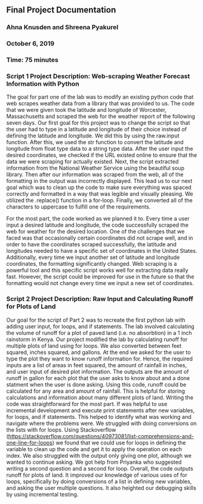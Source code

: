 ## Final Project Documentation  
### Ahna Knusden and Shreena Pyakurel 
### October 6, 2019
### Time: 75 minutes 

### Script 1 Project Description: Web-scraping Weather Forecast Information with Python
The goal for part one of the lab was to modify an existing python code that web scrapes weather data from a library that was provided to us. The code that we were given took the latitude and longitude of Worcester, Massachusetts and scraped the web for the weather report of the following seven days. Our first goal for this project was to change the script so that the user had to type in a latitude and longitude of their choice instead of defining the latitude and longitude. We did this by using the raw.input function. After this, we used the str function to convert the latitude and longitude from float type data to a string type data. After the user input the desired coordinates, we checked if the URL existed online to ensure that the data we were scraping for actually existed. Next, the script extracted information from the National Weather Service using the beautiful soup library. Then after our information was scraped from the web, all of the formatting in the output was incorrectly displayed. This lead us to our next goal which was to clean up the code to make sure everything was spaced correctly and formatted in a way that was legible and visually pleasing. We utilized the .replace() function in a for-loop. Finally, we converted all of the characters to uppercase to fulfill one of the requirements. 

For the most part, the code worked as we planned it to. Every time a user input a desired latitude and longitude, the code successfully scraped the web for weather for the desired location. One of the challenges that we faced was that occasionally certain coordinates did not scrape well, and in order to have the coordinates scraped successfully, the latitude and longitudes needed to have a specific set of coordinates in the United States. Additionally, every time we input another set of latitude and longitude coordinates, the formatting significantly changed. Web scraping is a powerful tool and this specific script works well for extracting data really fast. However, the script could be improved for use in the future so that the formatting would not change every time we input a new set of coordinates. 


### Script 2 Project Description: Raw Input and Calculating Runoff for Plots of Land 
Our goal for the script of Part 2 was to recreate the first python lab with adding user input, for loops, and if statements. The lab involved calculating the volume of runoff for a plot of paved land (i.e. no absorbtion) in a 1 inch rainstorm in Kenya. Our project modified the lab by calculating runoff for multiple plots of land using for loops. We also converted between feet squared, inches squared, and gallons. At the end we asked for the user to type the plot they want to know runoff information for. Hence, the required inputs are a list of areas in feet squared, the amount of rainfall in inches, and user input of desired plot information. The outputs are the amount of runoff in gallon for each plot that the user asks to know about and a done statment when the user is done asking.  Using this code, runoff could be calculated for any area and amount of rainfall. This is helpful for storing calculations and information about many different plots of land. 
Writing the code was straightforward for the most part. If was helpful to use incremental development and execute print statements after new variables, for loops, and if statements. This helped to identify what was working and navigate where the problems were. We struggled with doing conversions on the lists with for loops. Using Stackoverflow (https://stackoverflow.com/questions/40973081/list-comprehensions-and-one-line-for-loops) we found that we could use for loops in defining the variable to clean up the code and get it to apply the operation on each index. We also struggled with the output only giving one plot, although we wanted to continue asking. We got help from Priyanka who suggested writing a second question and a second for loop. 
Overall, the code outputs runoff for plots of land. It improved our knowledge of various uses of for loops, specifically by doing conversions of a list in defining new variables, and asking the user multiple questions. It also heighted our debugging skills by using incremental testing.  


